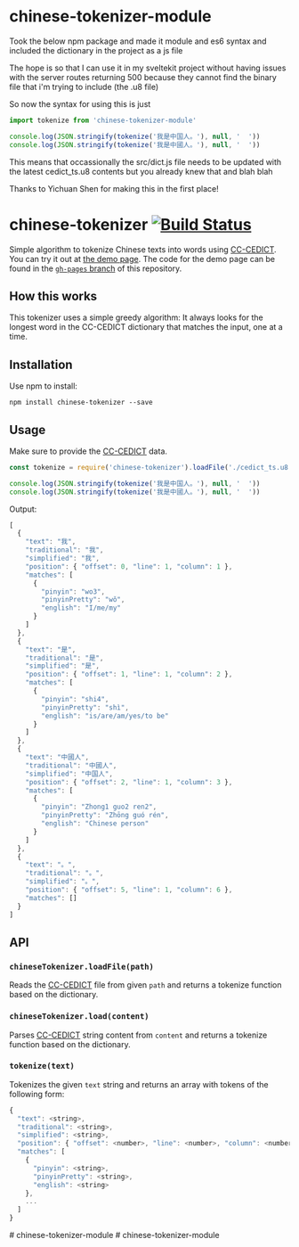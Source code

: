 # chinese-tokenizer-module

Took the below npm package and made it module and es6 syntax and included the dictionary in the project as a js file

The hope is so that I can use it in my sveltekit project without having issues with the server routes returning 500 because they cannot find the binary file that i'm trying to include (the .u8 file)

So now the syntax for using this is just

```js
import tokenize from 'chinese-tokenizer-module'

console.log(JSON.stringify(tokenize('我是中国人。'), null, '  '))
console.log(JSON.stringify(tokenize('我是中國人。'), null, '  '))
```

This means that occassionally the src/dict.js file needs to be updated with the latest cedict_ts.u8 contents but you already knew that and blah blah

Thanks to Yichuan Shen for making this in the first place!




# chinese-tokenizer [![Build Status](https://travis-ci.org/yishn/chinese-tokenizer.svg?branch=master)](https://travis-ci.org/yishn/chinese-tokenizer)

Simple algorithm to tokenize Chinese texts into words using [CC-CEDICT](https://cc-cedict.org/). You can try it out at [the demo page](https://yishn.github.io/chinese-tokenizer/). The code for the demo page can be found in the [`gh-pages` branch](https://github.com/yishn/chinese-tokenizer/tree/gh-pages) of this repository.

## How this works

This tokenizer uses a simple greedy algorithm: It always looks for the longest word in the CC-CEDICT dictionary that matches the input, one at a time.

## Installation

Use npm to install:

~~~
npm install chinese-tokenizer --save
~~~

## Usage

Make sure to provide the [CC-CEDICT](https://cc-cedict.org/) data.

~~~js
const tokenize = require('chinese-tokenizer').loadFile('./cedict_ts.u8')

console.log(JSON.stringify(tokenize('我是中国人。'), null, '  '))
console.log(JSON.stringify(tokenize('我是中國人。'), null, '  '))
~~~

Output:

~~~js
[
  {
    "text": "我",
    "traditional": "我",
    "simplified": "我",
    "position": { "offset": 0, "line": 1, "column": 1 },
    "matches": [
      {
        "pinyin": "wo3",
        "pinyinPretty": "wǒ",
        "english": "I/me/my"
      }
    ]
  },
  {
    "text": "是",
    "traditional": "是",
    "simplified": "是",
    "position": { "offset": 1, "line": 1, "column": 2 },
    "matches": [
      {
        "pinyin": "shi4",
        "pinyinPretty": "shì",
        "english": "is/are/am/yes/to be"
      }
    ]
  },
  {
    "text": "中國人",
    "traditional": "中國人",
    "simplified": "中国人",
    "position": { "offset": 2, "line": 1, "column": 3 },
    "matches": [
      {
        "pinyin": "Zhong1 guo2 ren2",
        "pinyinPretty": "Zhōng guó rén",
        "english": "Chinese person"
      }
    ]
  },
  {
    "text": "。",
    "traditional": "。",
    "simplified": "。",
    "position": { "offset": 5, "line": 1, "column": 6 },
    "matches": []
  }
]
~~~

## API

### `chineseTokenizer.loadFile(path)`

Reads the [CC-CEDICT](https://cc-cedict.org/) file from given `path` and returns a tokenize function based on the dictionary.

### `chineseTokenizer.load(content)`

Parses [CC-CEDICT](https://cc-cedict.org/) string content from `content` and returns a tokenize function based on the dictionary.

### `tokenize(text)`

Tokenizes the given `text` string and returns an array with tokens of the following form:

~~~js
{
  "text": <string>,
  "traditional": <string>,
  "simplified": <string>,
  "position": { "offset": <number>, "line": <number>, "column": <number> },
  "matches": [
    {
      "pinyin": <string>,
      "pinyinPretty": <string>,
      "english": <string>
    },
    ...
  ]
}
~~~
#   c h i n e s e - t o k e n i z e r - m o d u l e 
 
 #   c h i n e s e - t o k e n i z e r - m o d u l e 
 
 